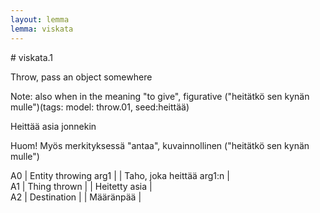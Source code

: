 ```yaml
---
layout: lemma
lemma: viskata
---
```


<div class="sense">
# <span class="sensename">viskata.1</span>

<span class="description">Throw, pass an object somewhere</span>

Note: also when in the meaning "to give", figurative ("heitätkö sen kynän mulle")(tags: model: throw.01, seed:heittää)

<span class="description">Heittää asia jonnekin</span>

Huom! Myös merkityksessä "antaa", kuvainnollinen ("heitätkö sen kynän mulle")

A0 | Entity throwing arg1 |   | Taho, joka heittää arg1:n |  
A1 | Thing thrown |   | Heitetty asia |  
A2 | Destination |   | Määränpää |  

</div>

